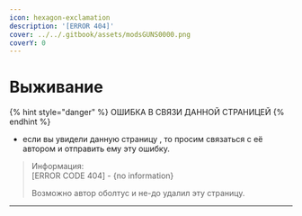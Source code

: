 ```yaml
---
icon: hexagon-exclamation
description: '[ERROR 404]'
cover: ../../.gitbook/assets/modsGUNS0000.png
coverY: 0
---
```


# Выживание



{% hint style="danger" %}
ОШИБКА В СВЯЗИ ДАННОЙ СТРАНИЦЕЙ
{% endhint %}

* если вы увидели данную страницу , то просим связаться с её автором и отправить ему эту ошибку.

> Информация:\
> \[ERROR CODE 404] - {no information}
>
> Возможно автор оболтус и не-до удалил эту страницу.

***
